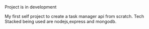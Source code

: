Project is in development

My first self project to create a task manager api from scratch.
Tech Stacked being used are nodejs,express and mongodb.